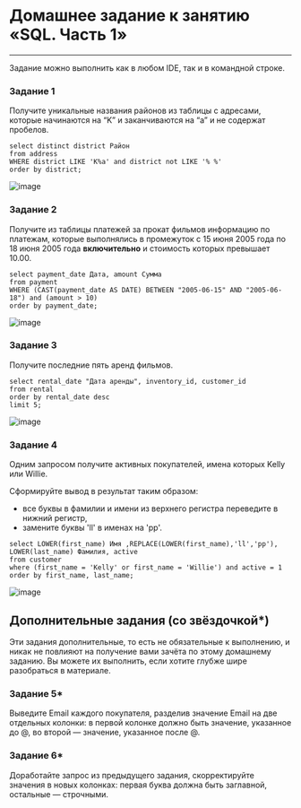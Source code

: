 # Домашнее задание к занятию «SQL. Часть 1»

---

Задание можно выполнить как в любом IDE, так и в командной строке.

### Задание 1

Получите уникальные названия районов из таблицы с адресами, которые начинаются на “K” и заканчиваются на “a” и не содержат пробелов.
```
select distinct district Район 
from address
WHERE district LIKE 'K%a' and district not LIKE '% %'
order by district;
```
  ![image](https://github.com/SergeySS72/hometasks/assets/134854727/fb1ce462-bc56-4714-9a15-1579bd05c391)

### Задание 2

Получите из таблицы платежей за прокат фильмов информацию по платежам, которые выполнялись в промежуток с 15 июня 2005 года по 18 июня 2005 года **включительно** и стоимость которых превышает 10.00.
```
select payment_date Дата, amount Сумма 
from payment
WHERE (CAST(payment_date AS DATE) BETWEEN "2005-06-15" AND "2005-06-18") and (amount > 10)
order by payment_date;
```
  ![image](https://github.com/SergeySS72/hometasks/assets/134854727/d488bacf-0eae-4769-92fb-7aae6a03c4ee)

### Задание 3

Получите последние пять аренд фильмов.
```
select rental_date "Дата аренды", inventory_id, customer_id 
from rental
order by rental_date desc
limit 5;
```
  ![image](https://github.com/SergeySS72/hometasks/assets/134854727/0569a2f0-27d5-4931-a695-2cdc46399e0c)

### Задание 4

Одним запросом получите активных покупателей, имена которых Kelly или Willie. 

Сформируйте вывод в результат таким образом:
- все буквы в фамилии и имени из верхнего регистра переведите в нижний регистр,
- замените буквы 'll' в именах на 'pp'.
```
select LOWER(first_name) Имя ,REPLACE(LOWER(first_name),'ll','pp'), LOWER(last_name) Фамилия, active
from customer
where (first_name = 'Kelly' or first_name = 'Willie') and active = 1
order by first_name, last_name;
```
  ![image](https://github.com/SergeySS72/hometasks/assets/134854727/d400de73-7dde-4e50-bc9d-05af93033982)

## Дополнительные задания (со звёздочкой*)
Эти задания дополнительные, то есть не обязательные к выполнению, и никак не повлияют на получение вами зачёта по этому домашнему заданию. Вы можете их выполнить, если хотите глубже шире разобраться в материале.

### Задание 5*

Выведите Email каждого покупателя, разделив значение Email на две отдельных колонки: в первой колонке должно быть значение, указанное до @, во второй — значение, указанное после @.

### Задание 6*

Доработайте запрос из предыдущего задания, скорректируйте значения в новых колонках: первая буква должна быть заглавной, остальные — строчными.
